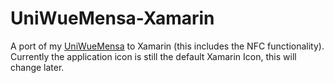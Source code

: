 # UniWueMensa-Xamarin

A port of my [UniWueMensa]() to Xamarin (this includes the NFC functionality). Currently the application icon is still the default Xamarin Icon, this will change later.